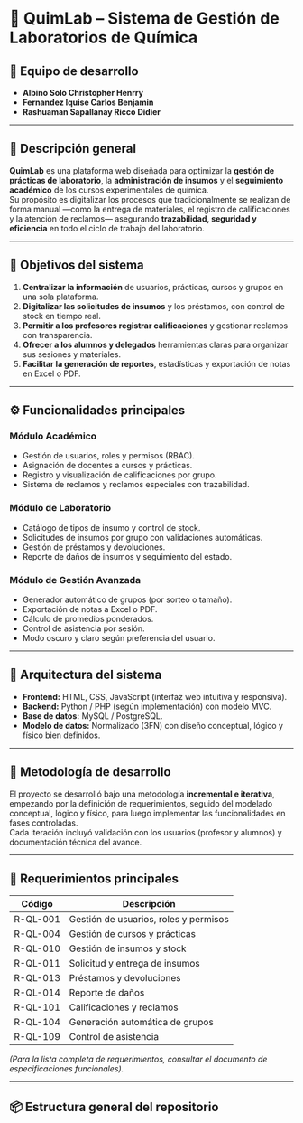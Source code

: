 # 🧪 QuimLab – Sistema de Gestión de Laboratorios de Química

## 👥 Equipo de desarrollo
- **Albino Solo Christopher Henrry**
- **Fernandez Iquise Carlos Benjamin**
- **Rashuaman Sapallanay Ricco Didier**

---

## 📖 Descripción general

**QuimLab** es una plataforma web diseñada para optimizar la **gestión de prácticas de laboratorio**, la **administración de insumos** y el **seguimiento académico** de los cursos experimentales de química.  
Su propósito es digitalizar los procesos que tradicionalmente se realizan de forma manual —como la entrega de materiales, el registro de calificaciones y la atención de reclamos— asegurando **trazabilidad, seguridad y eficiencia** en todo el ciclo de trabajo del laboratorio.

---

## 🎯 Objetivos del sistema

1. **Centralizar la información** de usuarios, prácticas, cursos y grupos en una sola plataforma.
2. **Digitalizar las solicitudes de insumos** y los préstamos, con control de stock en tiempo real.
3. **Permitir a los profesores registrar calificaciones** y gestionar reclamos con transparencia.
4. **Ofrecer a los alumnos y delegados** herramientas claras para organizar sus sesiones y materiales.
5. **Facilitar la generación de reportes**, estadísticas y exportación de notas en Excel o PDF.

---

## ⚙️ Funcionalidades principales

### Módulo Académico
- Gestión de usuarios, roles y permisos (RBAC).
- Asignación de docentes a cursos y prácticas.
- Registro y visualización de calificaciones por grupo.
- Sistema de reclamos y reclamos especiales con trazabilidad.

### Módulo de Laboratorio
- Catálogo de tipos de insumo y control de stock.
- Solicitudes de insumos por grupo con validaciones automáticas.
- Gestión de préstamos y devoluciones.
- Reporte de daños de insumos y seguimiento del estado.

### Módulo de Gestión Avanzada
- Generador automático de grupos (por sorteo o tamaño).
- Exportación de notas a Excel o PDF.
- Cálculo de promedios ponderados.
- Control de asistencia por sesión.
- Modo oscuro y claro según preferencia del usuario.

---

## 🧩 Arquitectura del sistema

- **Frontend:** HTML, CSS, JavaScript (interfaz web intuitiva y responsiva).  
- **Backend:** Python / PHP (según implementación) con modelo MVC.  
- **Base de datos:** MySQL / PostgreSQL.  
- **Modelo de datos:** Normalizado (3FN) con diseño conceptual, lógico y físico bien definidos.

---

## 🧠 Metodología de desarrollo

El proyecto se desarrolló bajo una metodología **incremental e iterativa**, empezando por la definición de requerimientos, seguido del modelado conceptual, lógico y físico, para luego implementar las funcionalidades en fases controladas.  
Cada iteración incluyó validación con los usuarios (profesor y alumnos) y documentación técnica del avance.

---

## 🧾 Requerimientos principales

| Código | Descripción |
|--------|--------------|
| R-QL-001 | Gestión de usuarios, roles y permisos |
| R-QL-004 | Gestión de cursos y prácticas |
| R-QL-010 | Gestión de insumos y stock |
| R-QL-011 | Solicitud y entrega de insumos |
| R-QL-013 | Préstamos y devoluciones |
| R-QL-014 | Reporte de daños |
| R-QL-101 | Calificaciones y reclamos |
| R-QL-104 | Generación automática de grupos |
| R-QL-109 | Control de asistencia |

*(Para la lista completa de requerimientos, consultar el documento de especificaciones funcionales).*

---

## 📦 Estructura general del repositorio

